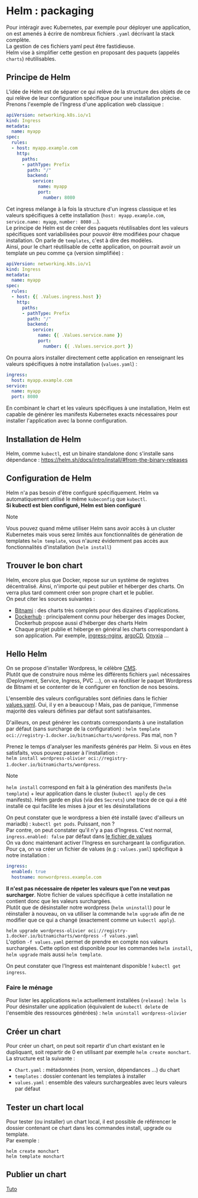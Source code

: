 # Helm : packaging  
  
Pour intéragir avec Kubernetes, par exemple pour déployer une application, on est amenés à écrire de nombreux fichiers `.yaml` décrivant la stack complète.  
La gestion de ces fichiers yaml peut être fastidieuse.  
Helm vise à simplifier cette gestion en proposant des paquets (appelés `charts`) réutilisables.  

## Principe de Helm  

L'idée de Helm est de séparer ce qui relève de la structure des objets de ce qui relève de leur configuration spécifique pour une installation précise.    
Prenons l'exemple de l'Ingress d'une application web classique :  
```yaml
apiVersion: networking.k8s.io/v1
kind: Ingress
metadata:
  name: myapp
spec:
  rules:
  - host: myapp.example.com
    http:
      paths:
      - pathType: Prefix
        path: "/"
        backend:
          service:
            name: myapp
            port: 
              number: 8080
```  

Cet ingress mélange à la fois la structure d'un ingress classique et les valeurs spécifiques à cette installation (`host: myapp.example.com`, `service.name: myapp`, `number: 8080` ...).  
Le principe de Helm est de créer des paquets réutilisables dont les valeurs spécifiques sont variabilisées pour pouvoir être modifiées pour chaque installation. On parle de `templates`, c'est à dire des modèles.  
Ainsi, pour le chart réutilisable de cette application, on pourrait avoir un template un peu comme ça (version simplifiée) :  

```yaml
apiVersion: networking.k8s.io/v1
kind: Ingress
metadata:
  name: myapp
spec:
  rules:
  - host: {{ .Values.ingress.host }}
    http:
      paths:
      - pathType: Prefix
        path: "/"
        backend:
          service:
            name: {{ .Values.service.name }}
            port: 
              number: {{ .Values.service.port }}
```  
On pourra alors installer directement cette application en renseignant les valeurs spécifiques à notre installation (`values.yaml`) :  

```yaml
ingress:
  host: myapp.example.com
service:
  name: myapp
  port: 8080  
```  

En combinant le chart et les valeurs spécifiques à une installation, Helm est capable de générer les manifests Kubernetes exacts nécessaires pour installer l'application avec la bonne configuration.   

## Installation de Helm  

Helm, comme `kubectl`, est un binaire standalone donc s'installe sans dépendance : https://helm.sh/docs/intro/install/#from-the-binary-releases  

## Configuration de Helm  

Helm n'a pas besoin d'être configuré spécifiquement. Helm va automatiquement utilisé le même `kubeconfig` que `kubectl`.  
**Si kubectl est bien configuré, Helm est bien configuré**  

> [!NOTE]  
> Vous pouvez quand même utiliser Helm sans avoir accès à un cluster Kubernetes mais vous serez limités aux fonctionnalités de génération de templates `helm template`, vous n'aurez évidemment pas accès aux fonctionnalités d'installation (`helm install`)

## Trouver le bon chart  

Helm, encore plus que Docker, repose sur un système de registres décentralisé. Ainsi, n'importe qui peut publier et héberger des charts. On verra plus tard comment créer son propre chart et le publier.  
On peut citer les sources suivantes :  
  * [Bitnami](https://github.com/bitnami/charts) : des charts très complets pour des dizaines d'applications.  
  * [Dockerhub](https://hub.docker.com/) : principalement connu pour héberger des images Docker, Dockerhub propose aussi d'héberger des charts Helm  
  * Chaque projet publie et héberge en général les charts correspondant à son application. Par exemple, [ingress-nginx](https://github.com/kubernetes/ingress-nginx/tree/main/charts/ingress-nginx), [argoCD](https://github.com/argoproj/argo-helm/tree/main/charts/argo-cd), [Onyxia](https://github.com/InseeFrLab/onyxia/tree/main/helm-chart) ...   

## Hello Helm  

On se propose d'installer Wordpress, le célèbre [CMS](https://fr.wikipedia.org/wiki/Syst%C3%A8me_de_gestion_de_contenu).  
Plutôt que de construire nous même les différents fichiers `yaml` nécessaires (Deployment, Service, Ingress, PVC ...), on va réutiliser le paquet Wordpress de Bitnami et se contenter de le configurer en fonction de nos besoins.  

L'ensemble des valeurs configurables sont définies dans le fichier [values.yaml](https://github.com/bitnami/charts/blob/main/bitnami/wordpress/values.yaml). Oui, il y en a beaucoup ! Mais, pas de panique, l'immense majorité des valeurs définies par défaut sont satisfaisantes.  

D'ailleurs, on peut générer les contrats correspondants à une installation par défaut (sans surcharge de la configuration) : `helm template oci://registry-1.docker.io/bitnamicharts/wordpress`. Pas mal, non ?  

Prenez le temps d'analyser les manifests générés par Helm. Si vous en êtes satisfaits, vous pouvez passer à l'installation :  
`helm install wordpress-olivier oci://registry-1.docker.io/bitnamicharts/wordpress`.  

> [!NOTE]  
> `helm install` correspond en fait à la génération des manifests (`helm template`) + leur application dans le cluster (`kubectl apply` de ces manifests). Helm garde en plus (via des `Secrets`) une trace de ce qui a été installé ce qui facilite les mises à jour et les désinstallations  

On peut constater que le wordpress a bien été installé (avec d'ailleurs un mariadb) : `kubectl get pods`. Puissant, non ?  
Par contre, on peut constater qu'il n'y a pas d'Ingress. C'est normal, `ingress.enabled: false` par défaut dans [le fichier de values](https://github.com/bitnami/charts/blob/ded08d12fe99a5ed37d87af89dc5da2f23226ecd/bitnami/wordpress/values.yaml#L622)  
On va donc maintenant activer l'Ingress en surchargeant la configuration.  
Pour ça, on va créer un fichier de values (e.g : `values.yaml`) spécifique à notre installation :  
```yaml  
ingress:
  enabled: true
  hostname: monwordpress.example.com
```
**Il n'est pas nécessaire de répeter les valeurs que l'on ne veut pas surcharger**. Notre fichier de values spécifique à cette installation ne contient donc que les valeurs surchargées.  
Plutôt que de désinstaller notre wordpress (`helm uninstall`) pour le réinstaller à nouveau, on va utiliser la commande `helm upgrade` afin de ne modifier que ce qui a changé (exactement comme un `kubectl apply`).  

`helm upgrade wordpress-olivier oci://registry-1.docker.io/bitnamicharts/wordpress -f values.yaml`  
L'option `-f values.yaml` permet de prendre en compte nos valeurs surchargées. Cette option est disponible pour les commandes `helm install`, `helm upgrade` mais aussi `helm template`.  

On peut constater que l'Ingress est maintenant disponible ! `kubectl get ingress`.  

### Faire le ménage  

Pour lister les applications `Helm` actuellement installées (`release`) : `helm ls`  
Pour désinstaller une application (équivalent de `kubectl delete` de l'ensemble des ressources générées) : `helm uninstall wordpress-olivier`  

## Créer un chart  

Pour créer un chart, on peut soit repartir d'un chart existant en le dupliquant, soit repartir de 0 en utilisant par exemple `helm create monchart`.  
La structure est la suivante :  
  * `Chart.yaml` : métadonnées (nom, version, dépendances ...) du chart  
  * `templates` : dossier contenant les templates à installer  
  * `values.yaml` : ensemble des valeurs surchargeables avec leurs valeurs par défaut  

## Tester un chart local  

Pour tester (ou installer) un chart local, il est possible de référencer le dossier contenant ce chart dans les commandes install, upgrade ou template.  
Par exemple :  

```
helm create monchart  
helm template monchart
```

## Publier un chart  

[Tuto](https://forums.docker.com/t/how-to-build-push-helm-chart-to-docker-hub/133548)  




